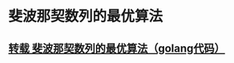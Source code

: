 # 斐波那契数列的最优算法

## [转载 斐波那契数列的最优算法（golang代码）](https://blog.csdn.net/benert/article/details/76785221)

